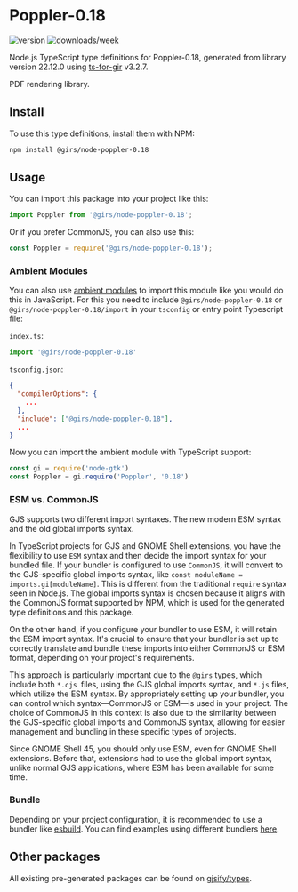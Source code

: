 
# Poppler-0.18

![version](https://img.shields.io/npm/v/@girs/node-poppler-0.18)
![downloads/week](https://img.shields.io/npm/dw/@girs/node-poppler-0.18)


Node.js TypeScript type definitions for Poppler-0.18, generated from library version 22.12.0 using [ts-for-gir](https://github.com/gjsify/ts-for-gir) v3.2.7.

PDF rendering library.

## Install

To use this type definitions, install them with NPM:
```bash
npm install @girs/node-poppler-0.18
```

## Usage

You can import this package into your project like this:
```ts
import Poppler from '@girs/node-poppler-0.18';
```

Or if you prefer CommonJS, you can also use this:
```ts
const Poppler = require('@girs/node-poppler-0.18');
```

### Ambient Modules

You can also use [ambient modules](https://github.com/gjsify/ts-for-gir/tree/main/packages/cli#ambient-modules) to import this module like you would do this in JavaScript.
For this you need to include `@girs/node-poppler-0.18` or `@girs/node-poppler-0.18/import` in your `tsconfig` or entry point Typescript file:

`index.ts`:
```ts
import '@girs/node-poppler-0.18'
```

`tsconfig.json`:
```json
{
  "compilerOptions": {
    ...
  },
  "include": ["@girs/node-poppler-0.18"],
  ...
}
```

Now you can import the ambient module with TypeScript support: 

```ts
const gi = require('node-gtk')
const Poppler = gi.require('Poppler', '0.18')
```



### ESM vs. CommonJS

GJS supports two different import syntaxes. The new modern ESM syntax and the old global imports syntax.

In TypeScript projects for GJS and GNOME Shell extensions, you have the flexibility to use `ESM` syntax and then decide the import syntax for your bundled file. If your bundler is configured to use `CommonJS`, it will convert to the GJS-specific global imports syntax, like `const moduleName = imports.gi[moduleName]`. This is different from the traditional `require` syntax seen in Node.js. The global imports syntax is chosen because it aligns with the CommonJS format supported by NPM, which is used for the generated type definitions and this package.

On the other hand, if you configure your bundler to use ESM, it will retain the ESM import syntax. It's crucial to ensure that your bundler is set up to correctly translate and bundle these imports into either CommonJS or ESM format, depending on your project's requirements.

This approach is particularly important due to the `@girs` types, which include both `*.cjs `files, using the GJS global imports syntax, and `*.js` files, which utilize the ESM syntax. By appropriately setting up your bundler, you can control which syntax—CommonJS or ESM—is used in your project. The choice of CommonJS in this context is also due to the similarity between the GJS-specific global imports and CommonJS syntax, allowing for easier management and bundling in these specific types of projects.

Since GNOME Shell 45, you should only use ESM, even for GNOME Shell extensions. Before that, extensions had to use the global import syntax, unlike normal GJS applications, where ESM has been available for some time.

### Bundle

Depending on your project configuration, it is recommended to use a bundler like [esbuild](https://esbuild.github.io/). You can find examples using different bundlers [here](https://github.com/gjsify/ts-for-gir/tree/main/examples).

## Other packages

All existing pre-generated packages can be found on [gjsify/types](https://github.com/gjsify/types).

